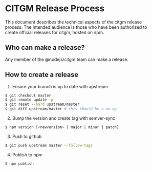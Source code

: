 # CITGM Release Process

This document describes the technical aspects of the citgm release process. The intended audience is those who have been authorized to create official releases for citgm, hosted on npm.

## Who can make a release?

Any member of the @nodejs/citgm team can make a release.

## How to create a release

1. Ensure your branch is up to date with upstream

```bash
$ git checkout master
$ git remote update -p
$ git reset --hard upstream/master
$ git diff upstream/master # this should be a no-op
```

2. Bump the version and create tag with semver-sync

```bash
$ npm version [<newversion> | major | minor | patch]
```

3. Push to github

```bash
$ git push upstream master --follow-tags
```

4. Publish to npm

```bash
$ npm publish
```
